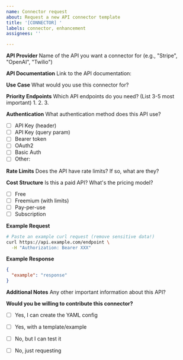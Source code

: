 ```yaml
---
name: Connector request
about: Request a new API connector template
title: '[CONNECTOR] '
labels: connector, enhancement
assignees: ''

---
```


**API Provider**
Name of the API you want a connector for (e.g., "Stripe", "OpenAI", "Twilio")

**API Documentation**
Link to the API documentation: 

**Use Case**
What would you use this connector for?

**Priority Endpoints**
Which API endpoints do you need? (List 3-5 most important)
1. 
2. 
3. 

**Authentication**
What authentication method does this API use?
- [ ] API Key (header)
- [ ] API Key (query param)
- [ ] Bearer token
- [ ] OAuth2
- [ ] Basic Auth
- [ ] Other: 

**Rate Limits**
Does the API have rate limits? If so, what are they?

**Cost Structure**
Is this a paid API? What's the pricing model?
- [ ] Free
- [ ] Freemium (with limits)
- [ ] Pay-per-use
- [ ] Subscription

**Example Request**
```bash
# Paste an example curl request (remove sensitive data!)
curl https://api.example.com/endpoint \
  -H "Authorization: Bearer XXX"
```

**Example Response**
```json
{
  "example": "response"
}
```

**Additional Notes**
Any other important information about this API?

**Would you be willing to contribute this connector?**
- [ ] Yes, I can create the YAML config
- [ ] Yes, with a template/example
- [ ] No, but I can test it
- [ ] No, just requesting


